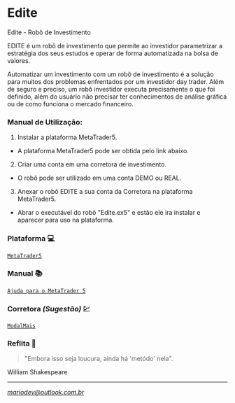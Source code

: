 # Edite
Edite - Robô de Investimento

EDITE é um robô de investimento que permite ao investidor parametrizar a estratégia dos seus estudos e operar de forma automatizada na bolsa de valores.

Automatizar um investimento com um robô de investimento é a solução para muitos dos problemas enfrentados por um investidor day trader. Além de seguro e preciso, um robô investidor executa precisamente o que foi definido, além do usuário não precisar ter conhecimentos de análise gráfica ou de como funciona o mercado financeiro.


### Manual de Utilização:

1. Instalar a plataforma MetaTrader5.
- A plataforma MetaTrader5 pode ser obtida pelo link abaixo.

2. Criar uma conta em uma corretora de investimento.
- O robô pode ser utilizado em uma conta DEMO ou REAL.

3. Anexar o robô EDITE a sua conta da Corretora na plataforma MetaTrader5.
- Abrar o executável do robô "Edite.ex5" e estão ele ira instalar e aparecer para uso na plataforma.


### Plataforma :computer:

[`MetaTrader5`](https://www.metatrader5.com/pt)

### Manual :books:

[`Ajuda para o MetaTrader 5`](https://www.metatrader5.com/pt/terminal/help/algotrading/trade_robots_indicators)

### Corretora _(Sugestão)_ :chart:

[`ModalMais`](https://www.modalmais.com.br/)


### Reflita :thought_balloon:

> "Embora isso seja loucura, ainda há 'metódo' nela".

William Shakespeare

----

*mariodev@outlook.com.br*
